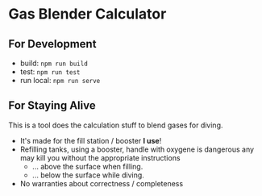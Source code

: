 # Gas Blender Calculator
## For Development
 * build: `npm run build`
 * test: `npm run test`
 * run local: `npm run serve`
## For Staying Alive
  This is a tool does the calculation stuff to blend gases for diving.
   * It's made for the fill station / booster **I use**!
   * Refilling tanks, using a booster, handle with oxygene is dangerous any may kill you without the appropriate instructions
     * ... above the surface when filling.
     * ... below the surface while diving.
   * No warranties about correctness / completeness